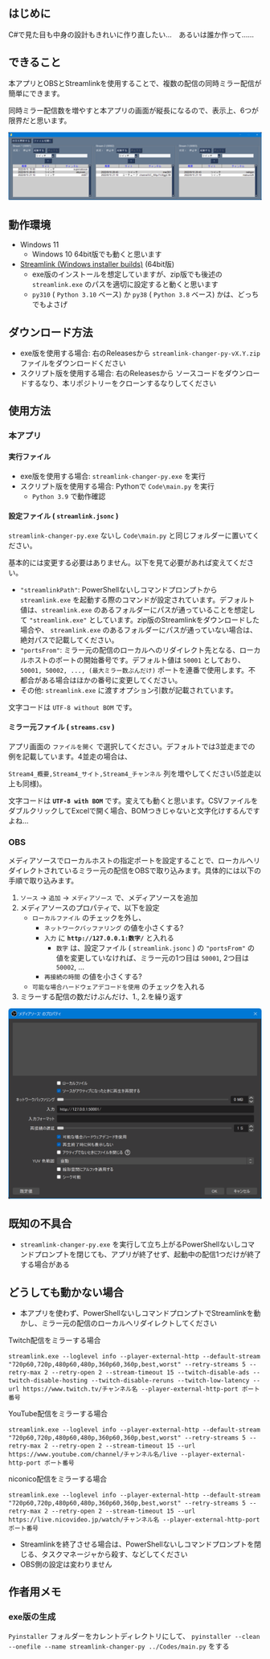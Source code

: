 ## はじめに
C#で見た目も中身の設計もきれいに作り直したい…　あるいは誰か作って……


## できること
本アプリとOBSとStreamlinkを使用することで、複数の配信の同時ミラー配信が簡単にできます。

同時ミラー配信数を増やすと本アプリの画面が縦長になるので、表示上、6つが限界だと思います。

![スクリーンショット(アプリ)](./ScreenShot_App.png)


## 動作環境
- Windows 11
    - Windows 10 64bit版でも動くと思います
- [Streamlink (Windows installer builds)](https://github.com/streamlink/windows-builds/releases) (64bit版)
    - exe版のインストールを想定していますが、zip版でも後述の `streamlink.exe` のパスを適切に設定すると動くと思います
    - `py310` ( `Python 3.10` ベース) か `py38` ( `Python 3.8` ベース) かは、どっちでもよさげ


## ダウンロード方法
- exe版を使用する場合: 右のReleasesから `streamlink-changer-py-vX.Y.zip` ファイルをダウンロードください
- スクリプト版を使用する場合: 右のReleasesから ソースコードをダウンロードするなり、本リポジトリーをクローンするなりしてください


## 使用方法
### 本アプリ
#### 実行ファイル
- exe版を使用する場合: `streamlink-changer-py.exe` を実行
- スクリプト版を使用する場合: Pythonで `Code\main.py` を実行
    - `Python 3.9` で動作確認


#### 設定ファイル ( `streamlink.jsonc` )
`streamlink-changer-py.exe` ないし `Code\main.py` と同じフォルダーに置いてください。

基本的には変更する必要はありません。以下を見て必要があれば変えてください。

- `"streamlinkPath"`: PowerShellないしコマンドプロンプトから `streamlink.exe` を起動する際のコマンドが設定されています。デフォルト値は、`streamlink.exe` のあるフォルダーにパスが通っていることを想定して `"streamlink.exe"` としています。zip版のStreamlinkをダウンロードした場合や、 `streamlink.exe` のあるフォルダーにパスが通っていない場合は、絶対パスで記載してください。
- `"portsFrom"`: ミラー元の配信のローカルへのリダイレクト先となる、ローカルホストのポートの開始番号です。デフォルト値は `50001` としており、 `50001, 50002, ..., (最大ミラー数ぶんだけ)` ポートを連番で使用します。不都合がある場合はほかの番号に変更してください。
- その他: `streamlink.exe` に渡すオプション引数が記載されています。

文字コードは `UTF-8 without BOM` です。


#### ミラー元ファイル ( `streams.csv` )
アプリ画面の `ファイルを開く` で選択してください。デフォルトでは3並走までの例を記載しています。4並走の場合は、

`Stream4_概要,Stream4_サイト,Stream4_チャンネル` 列を増やしてください(5並走以上も同様)。

文字コードは **`UTF-8 with BOM`** です。変えても動くと思います。CSVファイルをダブルクリックしてExcelで開く場合、BOMつきじゃないと文字化けするんですよね…


### OBS
メディアソースでローカルホストの指定ポートを設定することで、ローカルへリダイレクトされているミラー元の配信をOBSで取り込みます。具体的には以下の手順で取り込みます。
1. `ソース` → `追加` → `メディアソース` で、メディアソースを追加
2. メディアソースのプロパティで、以下を設定
    - `ローカルファイル` のチェックを外し、
        - `ネットワークバッファリング` の値を小さくする?
        - `入力` に **`http://127.0.0.1:数字/`** と入れる
            - `数字` は、設定ファイル ( `streamlink.jsonc` ) の `"portsFrom"` の値を変更していなければ、ミラー元の1つ目は `50001`, 2つ目は `50002`, ...
        - `再接続の時間` の値を小さくする?
    - `可能な場合ハードウェアデコードを使用` のチェックを入れる
3. ミラーする配信の数だけぶんだけ、1., 2.を繰り返す

![スクリーンショット(アプリ)](./ScreenShot_OBS.png)


## 既知の不具合
- `streamlink-changer-py.exe` を実行して立ち上がるPowerShellないしコマンドプロンプトを閉じても、アプリが終了せず、起動中の配信1つだけが終了する場合がある


## どうしても動かない場合
- 本アプリを使わず、PowerShellないしコマンドプロンプトでStreamlinkを動かし、ミラー元の配信のローカルへリダイレクトしてください

Twitch配信をミラーする場合
```
streamlink.exe --loglevel info --player-external-http --default-stream "720p60,720p,480p60,480p,360p60,360p,best,worst" --retry-streams 5 --retry-max 2 --retry-open 2 --stream-timeout 15 --twitch-disable-ads --twitch-disable-hosting --twitch-disable-reruns --twitch-low-latency --url https://www.twitch.tv/チャンネル名 --player-external-http-port ポート番号
```

YouTube配信をミラーする場合
```
streamlink.exe --loglevel info --player-external-http --default-stream "720p60,720p,480p60,480p,360p60,360p,best,worst" --retry-streams 5 --retry-max 2 --retry-open 2 --stream-timeout 15 --url https://www.youtube.com/channel/チャンネル名/live --player-external-http-port ポート番号
```

niconico配信をミラーする場合
```
streamlink.exe --loglevel info --player-external-http --default-stream "720p60,720p,480p60,480p,360p60,360p,best,worst" --retry-streams 5 --retry-max 2 --retry-open 2 --stream-timeout 15 --url https://live.nicovideo.jp/watch/チャンネル名 --player-external-http-port ポート番号
```

- Streamlinkを終了させる場合は、PowerShellないしコマンドプロンプトを閉じる、タスクマネージャから殺す、などしてください
- OBS側の設定は変わりません


## 作者用メモ
### exe版の生成
`Pyinstaller` フォルダーをカレントディレクトリにして、 `pyinstaller --clean --onefile --name streamlink-changer-py ../Codes/main.py` をする
